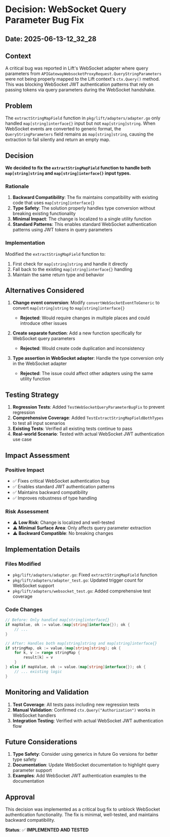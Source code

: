 # Decision: WebSocket Query Parameter Bug Fix

## Date: 2025-06-13-12_32_28

## Context

A critical bug was reported in Lift's WebSocket adapter where query parameters from `APIGatewayWebsocketProxyRequest.QueryStringParameters` were not being properly mapped to the Lift context's `ctx.Query()` method. This was blocking WebSocket JWT authentication patterns that rely on passing tokens via query parameters during the WebSocket handshake.

## Problem

The `extractStringMapField` function in `pkg/lift/adapters/adapter.go` only handled `map[string]interface{}` input but not `map[string]string`. When WebSocket events are converted to generic format, the `QueryStringParameters` field remains as `map[string]string`, causing the extraction to fail silently and return an empty map.

## Decision

**We decided to fix the `extractStringMapField` function to handle both `map[string]string` and `map[string]interface{}` input types.**

### Rationale

1. **Backward Compatibility**: The fix maintains compatibility with existing code that uses `map[string]interface{}`
2. **Type Safety**: The solution properly handles type conversion without breaking existing functionality
3. **Minimal Impact**: The change is localized to a single utility function
4. **Standard Patterns**: This enables standard WebSocket authentication patterns using JWT tokens in query parameters

### Implementation

Modified the `extractStringMapField` function to:
1. First check for `map[string]string` and handle it directly
2. Fall back to the existing `map[string]interface{}` handling
3. Maintain the same return type and behavior

## Alternatives Considered

1. **Change event conversion**: Modify `convertWebSocketEventToGeneric` to convert `map[string]string` to `map[string]interface{}`
   - **Rejected**: Would require changes in multiple places and could introduce other issues

2. **Create separate function**: Add a new function specifically for WebSocket query parameters
   - **Rejected**: Would create code duplication and inconsistency

3. **Type assertion in WebSocket adapter**: Handle the type conversion only in the WebSocket adapter
   - **Rejected**: The issue could affect other adapters using the same utility function

## Testing Strategy

1. **Regression Tests**: Added `TestWebSocketQueryParameterBugFix` to prevent regression
2. **Comprehensive Coverage**: Added `TestExtractStringMapFieldBothTypes` to test all input scenarios
3. **Existing Tests**: Verified all existing tests continue to pass
4. **Real-world Scenario**: Tested with actual WebSocket JWT authentication use case

## Impact Assessment

### Positive Impact
- ✅ Fixes critical WebSocket authentication bug
- ✅ Enables standard JWT authentication patterns
- ✅ Maintains backward compatibility
- ✅ Improves robustness of type handling

### Risk Assessment
- ⚠️ **Low Risk**: Change is localized and well-tested
- ⚠️ **Minimal Surface Area**: Only affects query parameter extraction
- ⚠️ **Backward Compatible**: No breaking changes

## Implementation Details

### Files Modified
- `pkg/lift/adapters/adapter.go`: Fixed `extractStringMapField` function
- `pkg/lift/adapters/adapter_test.go`: Updated trigger count for WebSocket support
- `pkg/lift/adapters/websocket_test.go`: Added comprehensive test coverage

### Code Changes
```go
// Before: Only handled map[string]interface{}
if mapValue, ok := value.(map[string]interface{}); ok {
    // ...
}

// After: Handles both map[string]string and map[string]interface{}
if stringMap, ok := value.(map[string]string); ok {
    for k, v := range stringMap {
        result[k] = v
    }
} else if mapValue, ok := value.(map[string]interface{}); ok {
    // ... existing logic
}
```

## Monitoring and Validation

1. **Test Coverage**: All tests pass including new regression tests
2. **Manual Validation**: Confirmed `ctx.Query("Authorization")` works in WebSocket handlers
3. **Integration Testing**: Verified with actual WebSocket JWT authentication flow

## Future Considerations

1. **Type Safety**: Consider using generics in future Go versions for better type safety
2. **Documentation**: Update WebSocket documentation to highlight query parameter support
3. **Examples**: Add WebSocket JWT authentication examples to the documentation

## Approval

This decision was implemented as a critical bug fix to unblock WebSocket authentication functionality. The fix is minimal, well-tested, and maintains backward compatibility.

**Status**: ✅ **IMPLEMENTED AND TESTED** 